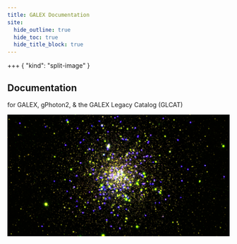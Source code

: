 ```yaml
---
title: GALEX Documentation
site:
  hide_outline: true
  hide_toc: true
  hide_title_block: true
---
```


+++ { "kind": "split-image" }

## Documentation

for GALEX, gPhoton2, & the GALEX Legacy Catalog (GLCAT)

![](m12_stack.png)

<!-- {button}`Documentation <https://mystmd.org/guide/website-landing-pages>` -->